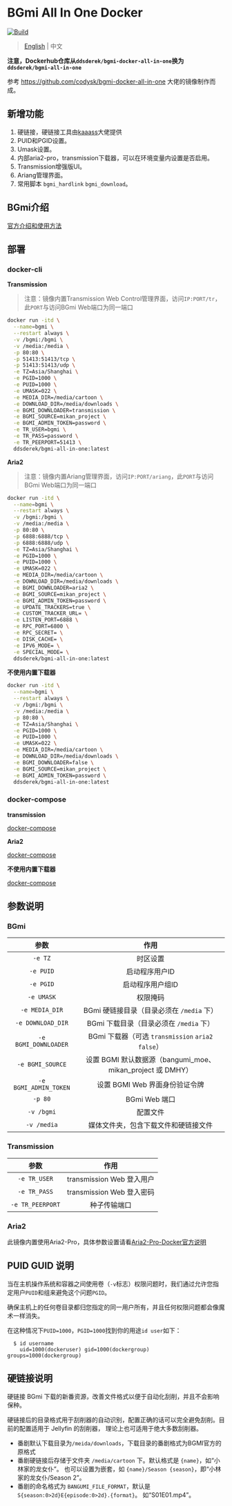 # BGmi All In One Docker

[![Build](https://github.com/DDS-Derek/BGmi-All-In-One-Docker/actions/workflows/docker-image.yml/badge.svg)](https://github.com/DDS-Derek/BGmi-All-In-One-Docker/actions/workflows/docker-image.yml)

> [English](https://github.com/DDS-Derek/BGmi-All-In-One-Docker/blob/master/README.md) | 中文

**注意，Dockerhub仓库从`ddsderek/bgmi-docker-all-in-one`换为`ddsderek/bgmi-all-in-one`**

参考 https://github.com/codysk/bgmi-docker-all-in-one 大佬的镜像制作而成。

## 新增功能
1. 硬链接，硬链接工具由[kaaass](https://github.com/kaaass/bgmi_hardlink_helper)大佬提供
2. PUID和PGID设置。
3. Umask设置。
4. 内部aria2-pro，transmission下载器，可以在环境变量内设置是否启用。
5. Transmission增强版UI。
6. Ariang管理界面。
7. 常用脚本 `bgmi_hardlink` `bgmi_download`。

## BGmi介绍

[官方介绍和使用方法](https://github.com/BGmi/BGmi/blob/master/README.cn.md)

## 部署
### docker-cli

**Transmission**

> 注意：镜像内置Transmission Web Control管理界面，访问```IP:PORT/tr```，此```PORT```与访问BGmi Web端口为同一端口

```bash
docker run -itd \
  --name=bgmi \
  --restart always \
  -v /bgmi:/bgmi \
  -v /media:/media \
  -p 80:80 \
  -p 51413:51413/tcp \
  -p 51413:51413/udp \
  -e TZ=Asia/Shanghai \
  -e PGID=1000 \
  -e PUID=1000 \
  -e UMASK=022 \
  -e MEDIA_DIR=/media/cartoon \
  -e DOWNLOAD_DIR=/media/downloads \
  -e BGMI_DOWNLOADER=transmission \
  -e BGMI_SOURCE=mikan_project \
  -e BGMI_ADMIN_TOKEN=password \
  -e TR_USER=bgmi \
  -e TR_PASS=password \
  -e TR_PEERPORT=51413 \
  ddsderek/bgmi-all-in-one:latest
```

**Aria2**

> 注意：镜像内置Ariang管理界面，访问```IP:PORT/ariang```，此```PORT```与访问BGmi Web端口为同一端口

```bash
docker run -itd \
  --name=bgmi \
  --restart always \
  -v /bgmi:/bgmi \
  -v /media:/media \
  -p 80:80 \
  -p 6888:6888/tcp \
  -p 6888:6888/udp \
  -e TZ=Asia/Shanghai \
  -e PGID=1000 \
  -e PUID=1000 \
  -e UMASK=022 \
  -e MEDIA_DIR=/media/cartoon \
  -e DOWNLOAD_DIR=/media/downloads \
  -e BGMI_DOWNLOADER=aria2 \
  -e BGMI_SOURCE=mikan_project \
  -e BGMI_ADMIN_TOKEN=password \
  -e UPDATE_TRACKERS=true \
  -e CUSTOM_TRACKER_URL= \
  -e LISTEN_PORT=6888 \
  -e RPC_PORT=6800 \
  -e RPC_SECRET= \
  -e DISK_CACHE= \
  -e IPV6_MODE= \
  -e SPECIAL_MODE= \
  ddsderek/bgmi-all-in-one:latest
```

**不使用内置下载器**

```bash
docker run -itd \
  --name=bgmi \
  --restart always \
  -v /bgmi:/bgmi \
  -v /media:/media \
  -p 80:80 \
  -e TZ=Asia/Shanghai \
  -e PGID=1000 \
  -e PUID=1000 \
  -e UMASK=022 \
  -e MEDIA_DIR=/media/cartoon \
  -e DOWNLOAD_DIR=/media/downloads \
  -e BGMI_DOWNLOADER=false \
  -e BGMI_SOURCE=mikan_project \
  -e BGMI_ADMIN_TOKEN=password \
  ddsderek/bgmi-all-in-one:latest
```

### docker-compose

**transmission**

[docker-compose](https://github.com/DDS-Derek/BGmi-All-In-One-Docker/blob/master/example/transmission/docker-compose.yml)

**Aria2**

[docker-compose](https://github.com/DDS-Derek/BGmi-All-In-One-Docker/blob/master/example/aria2-pro/docker-compose.yml)

**不使用内置下载器**

[docker-compose](https://github.com/DDS-Derek/BGmi-All-In-One-Docker/blob/master/example/default/docker-compose.yml)

## 参数说明

### BGmi

|         参数          |                            作用                            |
| :-------------------: | :--------------------------------------------------------: |
|        `-e TZ`        |                          时区设置                          |
|       `-e PUID`       |                       启动程序用户ID                       |
|       `-e PGID`       |                      启动程序用户组ID                      |
|      `-e UMASK`       |                          权限掩码                          |
|    `-e MEDIA_DIR`     |         BGmi 硬链接目录（目录必须在 `/media` 下）          |
|   `-e DOWNLOAD_DIR`   |          BGmi 下载目录（目录必须在 `/media` 下）           |
| `-e BGMI_DOWNLOADER`  |     BGmi 下载器（可选 `transmission` `aria2` `false`）     |
|   `-e BGMI_SOURCE`    | 设置 BGMI 默认数据源（bangumi_moe、mikan_project 或 DMHY） |
| `-e BGMI_ADMIN_TOKEN` |               设置 BGMI Web 界面身份验证令牌               |
|        `-p 80`        |                       BGmi Web 端口                        |
|      `-v /bgmi`       |                          配置文件                          |
|      `-v /media`      |            媒体文件夹，包含下载文件和硬链接文件            |

### Transmission

|       参数       |           作用            |
| :--------------: | :-----------------------: |
|   `-e TR_USER`   | transmission Web 登入用户 |
|   `-e TR_PASS`   | transmission Web 登入密码 |
| `-e TR_PEERPORT` |       种子传输端口        |

### Aria2

此镜像内置使用Aria2-Pro，具体参数设置请看[Aria2-Pro-Docker官方说明](https://github.com/P3TERX/Aria2-Pro-Docker#parameters)

## PUID GUID 说明

当在主机操作系统和容器之间使用卷（`-v`标志）权限问题时，我们通过允许您指定用户`PUID`和组来避免这个问题`PGID`。

确保主机上的任何卷目录都归您指定的同一用户所有，并且任何权限问题都会像魔术一样消失。

在这种情况下`PUID=1000`，`PGID=1000`找到你的用途`id user`如下：

```
  $ id username
    uid=1000(dockeruser) gid=1000(dockergroup) groups=1000(dockergroup)
```

## 硬链接说明

硬链接 BGmi 下载的新番资源，改善文件格式以便于自动化刮削，并且不会影响保种。

硬链接后的目录格式用于刮削器的自动识别，配置正确的话可以完全避免刮削。目前的配置适用于 Jellyfin 的刮削器，
理论上也可适用于绝大多数刮削器。

- 番剧默认下载目录为```/meida/downloads```，下载目录的番剧格式为BGMI官方的原格式
- 番剧硬链接后存储于文件夹 `/media/cartoon` 下。默认格式是 `{name}`，如“小林家的龙女仆”。
  也可以设置为嵌套，如 `{name}/Season {season}`，即“小林家的龙女仆/Season 2”。
- 番剧的命名格式为 `BANGUMI_FILE_FORMAT`，默认是 `S{season:0>2d}E{episode:0>2d}.{format}`。
  如“S01E01.mp4”。

